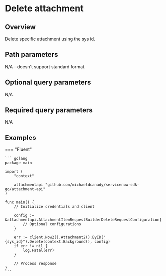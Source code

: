 # Delete attachment

## Overview

Delete specific attachment using the sys id.

## Path parameters

N/A - doesn't support standard format.

## Optional query parameters

N/A

## Required query parameters

N/A

## Examples

=== "Fluent"

    ``` golang
    package main

    import (
        "context"

        attachmentapi "github.com/michaeldcanady/servicenow-sdk-go/attachment-api"
    )

    func main() {
        // Initialize credentials and client

        config := &attachmentapi.AttachmentItemRequestBuilderDeleteRequestConfiguration{
            // Optional configurations
        }

        err := client.Now2().Attachment2().ByID("{sys_id}").Delete(context.Background(), config)
        if err != nil {
            log.Fatal(err)
        }

        // Process response
    }
    ```
